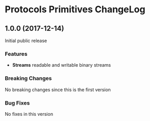 # Protocols Primitives ChangeLog

## <a name="1.0.0"></a> 1.0.0 (2017-12-14)

Initial public release

### Features
* **Streams** readable and writable binary streams

### Breaking Changes
No breaking changes since this is the first version

### Bug Fixes
No fixes in this version

